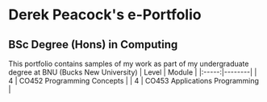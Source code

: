 # Derek Peacock's e-Portfolio
## BSc Degree (Hons) in Computing
This portfolio contains samples of my work as part of my undergraduate degree at BNU (Bucks New University)
| Level | Module | 
|:-----:|--------|
| 4 | CO452 Programming Concepts |
| 4 | CO453 Applications Programming |
